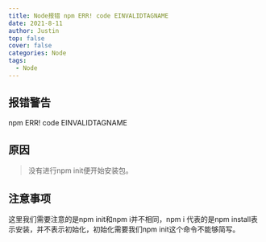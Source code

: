```yaml
---
title: Node报错 npm ERR! code EINVALIDTAGNAME
date: 2021-8-11
author: Justin
top: false
cover: false
categories: Node
tags:
  - Node
---
```

## 报错警告
npm ERR! code EINVALIDTAGNAME

## 原因
>没有进行npm init便开始安装包。

## 注意事项
这里我们需要注意的是npm init和npm i并不相同，npm i 代表的是npm install表示安装，并不表示初始化，初始化需要我们npm init这个命令不能够简写。
